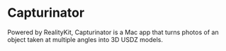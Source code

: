 # Capturinator
Powered by RealityKit, Capturinator is a Mac app that turns photos of an object taken at multiple angles into 3D USDZ models.
